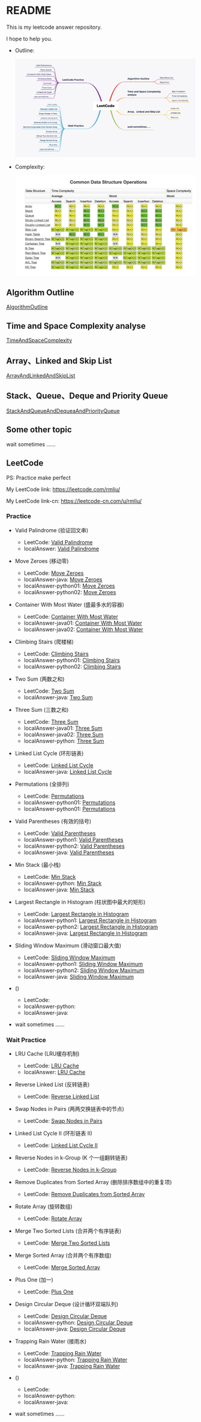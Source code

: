 # README

This is my leetcode answer repository.

I hope to help you.

- Outline:

    ![LeetCodeOutline](./LeetCodeOutline.png)

- Complexity:

    ![Complexity](./Data/Common%20Data%20Structure%20Operations%20complexity.png)



## Algorithm Outline

[AlgorithmOutline](./AlgorithmOutline/README.md)


## Time and Space Complexity analyse

[TimeAndSpaceComplexity](./TimeAndSpaceComplexity/README.md)


## Array、Linked and Skip List

[ArrayAndLinkedAndSkipList](./ArrayAndLinkedAndSkipList/README.md)


## Stack、Queue、Deque and Priority Queue 

[StackAndQueueAndDequeaAndPriorityQueue](./StackAndQueueAndDequeaAndPriorityQueue/README.md)





## Some other topic

wait sometimes ......



## LeetCode

PS: Practice make perfect

My LeetCode link: https://leetcode.com/rmliu/

My LeetCode link-cn: https://leetcode-cn.com/u/rmliu/
 

### Practice

- Valid Palindrome (验证回文串)
    - LeetCode: [Valid Palindrome](https://leetcode-cn.com/problems/valid-palindrome/)
    - localAnswer: [Valid Palindrome](./LeetCodePractice/src/ValidPalindrome/[125]验证回文串.java)

- Move Zeroes (移动零)
    - LeetCode: [Move Zeroes](https://leetcode-cn.com/problems/move-zeroes/)
    - localAnswer-java: [Move Zeroes](./LeetCodePractice/src/MoveZeroes/[283]移动零.java)
    - localAnswer-python01: [Move Zeroes](./LeetCodePractice/src/MoveZeroes/[283]移动零01.py)
    - localAnswer-python02: [Move Zeroes](./LeetCodePractice/src/MoveZeroes/[283]移动零02.py)

- Container With Most Water (盛最多水的容器)
    - LeetCode: [Container With Most Water](https://leetcode-cn.com/problems/container-with-most-water/)
    - localAnswer-java01: [Container With Most Water](./LeetCodePractice/src/ContainerWithMostWater/[11]盛最多水的容器01.java)
    - localAnswer-java02: [Container With Most Water](./LeetCodePractice/src/ContainerWithMostWater/[11]盛最多水的容器02.java)

- Climbing Stairs (爬楼梯)
    - LeetCode: [Climbing Stairs](https://leetcode-cn.com/problems/climbing-stairs/)
    - localAnswer-python01: [Climbing Stairs](./LeetCodePractice/src/ClimbingStairs/[70]爬楼梯01.py)
    - localAnswer-python02: [Climbing Stairs](./LeetCodePractice/src/ClimbingStairs/[70]爬楼梯02.py)

- Two Sum (两数之和)
    - LeetCode: [Two Sum](https://leetcode-cn.com/problems/two-sum/)
    - localAnswer-java: [Two Sum](./LeetCodePractice/src/TwoSum/[1]两数之和.java)

- Three Sum (三数之和)
    - LeetCode: [Three Sum](https://leetcode-cn.com/problems/container-with-most-water/)
    - localAnswer-java01: [Three Sum](./LeetCodePractice/src/ThreeSum/[15]三数之和01.java)
    - localAnswer-java02: [Three Sum](./LeetCodePractice/src/ThreeSum/[15]三数之和02.java)
    - localAnswer-python: [Three Sum](./LeetCodePractice/src/ThreeSum/[15]三数之和.py)

- Linked List Cycle (环形链表)
    - LeetCode: [Linked List Cycle](https://leetcode-cn.com/problems/linked-list-cycle/)
    - localAnswer-java: [Linked List Cycle](./LeetCodePractice/src/LinkedListCycle/[141]环形链表.java)

- Permutations (全排列)
    - LeetCode: [Permutations](https://leetcode-cn.com/problems/permutations/)
    - localAnswer-python01: [Permutations](./LeetCodePractice/src/Permutations/[46]全排列01.py)
    - localAnswer-python01: [Permutations](./LeetCodePractice/src/Permutations/[46]全排列02.py)

- Valid Parentheses (有效的括号)
    - LeetCode: [Valid Parentheses](https://leetcode-cn.com/problems/valid-parentheses/)
    - localAnswer-python1: [Valid Parentheses](./LeetCodePractice/src/ValidParentheses/[20]有效的括号1.py)
    - localAnswer-python2: [Valid Parentheses](./LeetCodePractice/src/ValidParentheses/[20]有效的括号2.py)
    - localAnswer-java: [Valid Parentheses](./LeetCodePractice/src/ValidParentheses/[20]有效的括号.java)

- Min Stack (最小栈)
    - LeetCode: [Min Stack](https://leetcode-cn.com/problems/min-stack/submissions/)
    - localAnswer-python: [Min Stack](./LeetCodePractice/src/MinStack/[155]最小栈.py)
    - localAnswer-java: [Min Stack](./LeetCodePractice/src/MinStack/[155]最小栈.java)

- Largest Rectangle in Histogram (柱状图中最大的矩形)
    - LeetCode: [ Largest Rectangle in Histogram](https://leetcode-cn.com/problems/largest-rectangle-in-histogram/)
    - localAnswer-python1: [ Largest Rectangle in Histogram](./LeetCodePractice/src/LargestRectangleinHistogram/[84]柱状图中最大的矩形1.py)
    - localAnswer-python2: [ Largest Rectangle in Histogram](./LeetCodePractice/src/LargestRectangleinHistogram/[84]柱状图中最大的矩形2.py)
    - localAnswer-java: [ Largest Rectangle in Histogram](./LeetCodePractice/src/LargestRectangleinHistogram/[84]柱状图中最大的矩形.java)

- Sliding Window Maximum (滑动窗口最大值)
    - LeetCode: [Sliding Window Maximum](https://leetcode-cn.com/problems/sliding-window-maximum/)
    - localAnswer-python1: [Sliding Window Maximum](./LeetCodePractice/src/SlidingWindowMaximum/[239]滑动窗口最大值1.py)
    - localAnswer-python2: [Sliding Window Maximum](./LeetCodePractice/src/SlidingWindowMaximum/[239]滑动窗口最大值2.py)
    - localAnswer-java: [Sliding Window Maximum](./LeetCodePractice/src/SlidingWindowMaximum/[239]滑动窗口最大值.java)

-  ()
    - LeetCode: []()
    - localAnswer-python: [](./)
    - localAnswer-java: [](./)
    
- wait sometimes ......



### Wait Practice

- LRU Cache (LRU缓存机制)
    - LeetCode: [LRU Cache](https://leetcode-cn.com/problems/lru-cache/)
    - localAnswer: [LRU Cache](./LeetCodePractice/src/LRUCache/[146]LRU缓存机制.java)

- Reverse Linked List (反转链表)
    - LeetCode: [Reverse Linked List](https://leetcode-cn.com/problems/reverse-linked-list/)

- Swap Nodes in Pairs (两两交换链表中的节点)
    - LeetCode: [Swap Nodes in Pairs](https://leetcode.com/problems/swap-nodes-in-pairs/)

- Linked List Cycle II (环形链表 II)
    - LeetCode: [Linked List Cycle II](https://leetcode-cn.com/problems/linked-list-cycle-ii/)

- Reverse Nodes in k-Group (K 个一组翻转链表)
    - LeetCode: [Reverse Nodes in k-Group](https://leetcode-cn.com/problems/reverse-nodes-in-k-group/)

- Remove Duplicates from Sorted Array (删除排序数组中的重复项)
    - LeetCode: [Remove Duplicates from Sorted Array](https://leetcode-cn.com/problems/remove-duplicates-from-sorted-array/)

- Rotate Array (旋转数组)
    - LeetCode: [Rotate Array](https://leetcode-cn.com/problems/rotate-array/)

- Merge Two Sorted Lists (合并两个有序链表)
    - LeetCode: [Merge Two Sorted Lists](https://leetcode-cn.com/problems/merge-two-sorted-lists/)

- Merge Sorted Array (合并两个有序数组)
    - LeetCode: [Merge Sorted Array](https://leetcode-cn.com/problems/merge-sorted-array/)

- Plus One (加一)
    - LeetCode: [Plus One](https://leetcode-cn.com/problems/plus-one/)

- Design Circular Deque (设计循环双端队列)
    - LeetCode: [Design Circular Deque](https://leetcode-cn.com/problems/design-circular-deque/)
    - localAnswer-python: [Design Circular Deque](./)
    - localAnswer-java: [Design Circular Deque](./)

- Trapping Rain Water (接雨水)
    - LeetCode: [Trapping Rain Water](https://leetcode-cn.com/problems/trapping-rain-water/)
    - localAnswer-python: [Trapping Rain Water](./)
    - localAnswer-java: [Trapping Rain Water](./)

-  ()
    - LeetCode: []()
    - localAnswer-python: [](./)
    - localAnswer-java: [](./)


- wait sometimes ......





